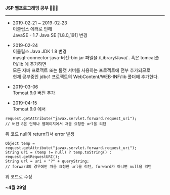 **JSP 웹프로그래밍 공부 👩🏻‍💻**

----  

- 2019-02-21 ~ 2019-02-23   
이클립스 에러로 인해   
JavaSE - 1.7 Java SE [1.8.0_191] 변경   


- 2019-02-24  
이클립스 Java JDK 1.8 변경  
mysql-connector-java-버전-bin.jar 파일을 /Library/Java/.. 혹은 tomcat폴더/lib 에 추가하면    
모든 자바 프로젝트 또는 톰캣 서버를 사용하는 프로젝트에 전부 추가되므로     
현재 공부중인 jdbc1 프로젝트의 WebContent/WEB-INF/lib 폴더에 추가한다.  


- 2019-03-06   
Tomcat 9.0 버전 추가  


- 2019-04-15      
Tomcat 9.0 에서    
```
request.getAttribute("javax.servlet.forward.request_uri");
// 버전 8은 언제나 웹페이지에서 처음 요청한 url을 리턴
```
위 코드 null이 return되서 error 발생    

```
Object temp = request.getAttribute("javax.servlet.forward.request_uri");
String uri = (temp != null) ? temp.toString() : request.getRequestURI();
String url = uri + "?" + queryString; 
// forward의 경우에만 처음 요청한 url을 리턴, forward가 아니면 null을 리턴
```
위 코드로 수정    
 
**~4월 29일**  
